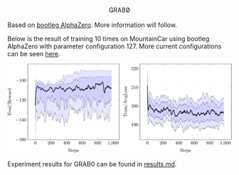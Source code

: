 <p align="center"><img width=50 src=".github/grab0.png"></p>

Based on [bootleg AlphaZero](https://github.com/instance01/BootlegAlphaZero).
More information will follow.

Below is the result of training 10 times on MountainCar using bootleg AlphaZero with parameter configuration 127. More current configurations can be seen [here](https://github.com/instance01/BootlegAlphaZero/blob/master/alphazero/cpp_impl/results.md).

<img src=".github/cpp_mtcar_127.png" /> 

Experiment results for GRAB0 can be found in [results.md](https://github.com/instance01/GRAB0/blob/master/results.md).
